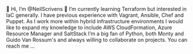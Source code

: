 👋 Hi, I’m @NeilScrivens
🌱 I’m currently learning Terraform but interested in IaC generally. 
I have previous experience with Vagrant, Ansible, Chef and Puppet.
As I work more within hybrid infrastructure environments I would like to expand my knowledge to include AWS CloudFormation, Azure Resource Manager and SaltStack
I’m a big fan of Python, both Monty and Guido Van Rossum's and always willing to collaborate on projects. 
You can reach me ...

<!---
NeilScrivens/NeilScrivens is a ✨ special ✨ repository because its `README.md` (this file) appears on your GitHub profile.
You can click the Preview link to take a look at your changes.
--->
